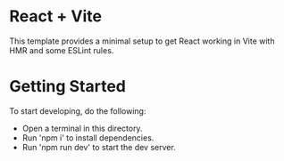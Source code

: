 # React + Vite

This template provides a minimal setup to get React working in Vite with HMR and some ESLint rules.

# Getting Started

To start developing, do the following:
- Open a terminal in this directory.
- Run 'npm i' to install dependencies.
- Run 'npm run dev' to start the dev server.